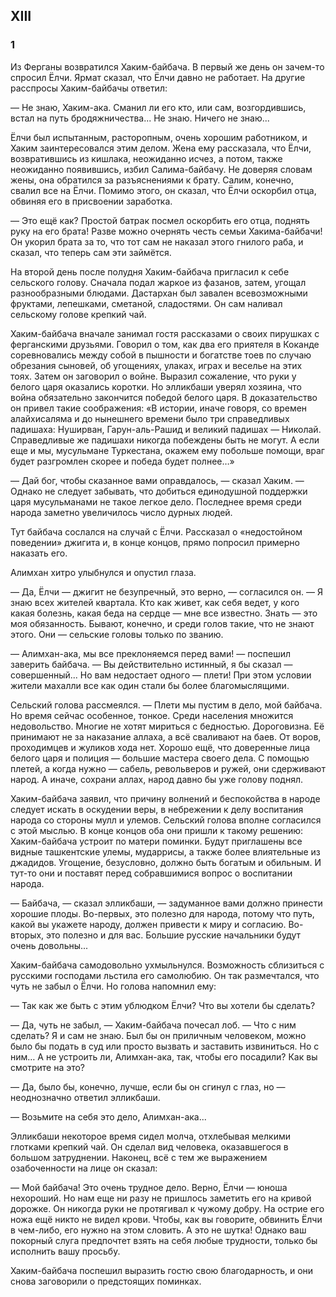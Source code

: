 ## XIII

### 1

Из Ферганы возвратился Хаким-байбача.
В первый же день он зачем-то спросил Ёлчи.
Ярмат сказал, что Ёлчи давно не работает.
На другие расспросы Хаким-байбачы ответил:

— Не знаю, Хаким-ака.
Сманил ли его кто, или сам, возгордившись, встал на путь бродяжничества...
Не знаю.
Ничего не знаю...

Ёлчи был испытанным, расторопным, очень хорошим работником, и Хаким заинтересовался этим делом.
Жена ему рассказала, что Ёлчи, возвратившись из кишлака, неожиданно исчез, а потом, также неожиданно появившись, избил Салима-байбачу.
Не доверяя словам жены, она обратился за разъяснениями к брату.
Салим, конечно, свалил все на Ёлчи.
Помимо этого, он сказал, что Ёлчи оскорбил отца, обвиняя его в присвоении заработка.

— Это ещё как?
Простой батрак посмел оскорбить его отца, поднять руку на его брата!
Разве можно очернять честь семьи Хакима-байбачи!
Он укорил брата за то, что тот сам не наказал этого гнилого раба, и сказал, что теперь сам эти займётся.

На второй день после полудня Хаким-байбача пригласил к себе сельского голову.
Сначала подал жаркое из фазанов, затем, угощал разнообразными блюдами.
Дастархан был завален всевозможными фруктами, лепешками, сметаной, сладостями.
Он сам наливал сельскому голове крепкий чай.

Хаким-байбача вначале занимал гостя рассказами о своих пирушках с ферганскими друзьями.
Говорил о том, как два его приятеля в Коканде соревновались между собой в пышности и богатстве тоев по случаю обрезания сыновей, об угощениях, улаках, играх и веселье на этих тоях.
Затем он заговорил о войне.
Выразил сожаление, что руки у белого царя оказались коротки.
Но элликбаши уверял хозяина, что война обязательно закончится победой белого царя.
В доказательство он привел такие соображения:
«В истории, иначе говоря, со времен алайхисаляма и до нынешнего времени было три справедливых падишаха: Нуширван, Гарун-аль-Рашид и великий падишах — Николай.
Справедливые же падишахи никогда побеждены быть не могут.
А если еще и мы, мусульмане Туркестана, окажем ему побольше помощи, враг будет разгромлен скорее и победа будет полнее…»

— Дай бог, чтобы сказанное вами оправдалось, — сказал Хаким.
— Однако не следует забывать, что добиться единодушной поддержки царя мусульманами не такое легкое дело.
Последнее время среди народа заметно увеличилось число дурных людей.

Тут байбача сослался на случай с Ёлчи.
Рассказал о «недостойном поведении» джигита и, в конце концов, прямо попросил примерно наказать его.

Алимхан хитро улыбнулся и опустил глаза.

— Да, Ёлчи — джигит не безупречный, это верно, — согласился он.
— Я знаю всех жителей квартала.
Кто как живет, как себя ведет, у кого какая болезнь, какая беда на сердце — мне все известно.
Знать — это моя обязанность.
Бывают, конечно, и среди голов такие, что не знают этого.
Они — сельские головы только по званию.

— Алимхан-ака, мы все преклоняемся перед вами! — поспешил заверить байбача.
— Вы действительно истинный, я бы сказал — совершенный...
Но вам недостает одного — плети!
При этом условии жители махалли все как один стали бы более благомыслящими.

Сельский голова рассмеялся.
— Плети мы пустим в дело, мой байбача.
Но время сейчас особенное, тонкое.
Среди населения множится недовольство.
Многие не хотят мириться с бедностью.
Дороговизна.
Её принимают не за наказание аллаха, а всё сваливают на баев.
От воров, проходимцев и жуликов хода нет.
Хорошо ещё, что доверенные лица белого царя и полиция — большие мастера своего дела.
С помощью плетей, а когда нужно — сабель, револьверов и ружей, они сдерживают народ.
А иначе, сохрани аллах, народ давно бы уже голову поднял.

Хаким-байбача заявил, что причину волнений и беспокойства в народе следует искать в оскудении веры, в небрежении к делу воспитания народа со стороны мулл и улемов.
Сельский голова вполне согласился с этой мыслью.
В конце концов оба они пришли к такому решению: Хаким-байбача устроит по матери поминки.
Будут приглашены все видные ташкентские улемы, мударрисы, а также более влиятельные из джадидов.
Угощение, безусловно, должно быть богатым и обильным.
И тут-то они и поставят перед собравшимися вопрос о воспитании народа.

— Байбача, — сказал элликбаши, — задуманное вами должно принести хорошие плоды.
Во-первых, это полезно для народа, потому что путь, какой вы укажете народу, должен привести к миру и согласию.
Во-вторых, это полезно и для вас.
Большие русские начальники будут очень довольны...

Хаким-байбача самодовольно ухмыльнулся.
Возможность сблизиться с русскими господами льстила его самолюбию.
Он так размечтался, что чуть не забыл о Ёлчи.
Но голова напомнил ему:

— Так как же быть с этим ублюдком Ёлчи?
Что вы хотели бы сделать?

— Да, чуть не забыл, — Хаким-байбача почесал лоб.
— Что с ним сделать?
Я и сам не знаю.
Был бы он приличным человеком, можно было бы подать в суд или просто вызвать и заставить извиниться.
Но с ним…
А не устроить ли, Алимхан-ака, так, чтобы его посадили?
Как вы смотрите на это?

— Да, было бы, конечно, лучше, если бы он сгинул с глаз, но — неоднозначно ответил элликбаши.

— Возьмите на себя это дело, Алимхан-ака...

Элликбаши некоторое время сидел молча, отхлебывая мелкими глотками крепкий чай.
Он сделал вид человека, оказавшегося в большом затруднении.
Наконец, всё с тем же выражением озабоченности на лице он сказал:

— Мой байбача!
Это очень трудное дело.
Верно, Ёлчи — юноша нехороший.
Но нам еще ни разу не пришлось заметить его на кривой дорожке.
Он никогда руки не протягивал к чужому добру.
На острие его ножа ещё никто не видел крови.
Чтобы, как вы говорите, обвинить Ёлчи в чем-либо, его нужно на этом словить.
А это не шутка!
Однако ваш покорный слуга предпочтет взять на себя любые трудности, только бы исполнить вашу просьбу.

Хаким-байбача поспешил выразить гостю свою благодарность, и они снова заговорили о предстоящих поминках.
